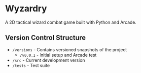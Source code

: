 # Wyzardry

A 2D tactical wizard combat game built with Python and Arcade.

## Version Control Structure
- `/versions` - Contains versioned snapshots of the project
  - `/v0.0.1` - Initial setup and Arcade test
- `/src` - Current development version
- `/tests` - Test suite